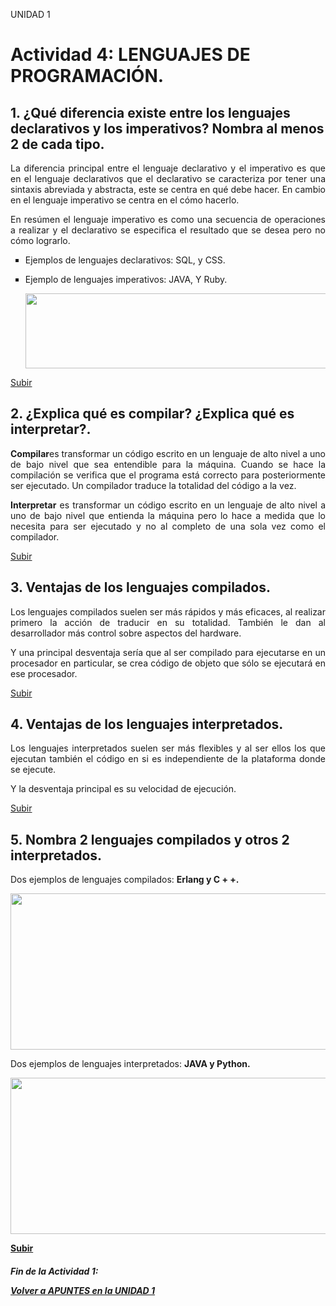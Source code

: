 <a name="top"></a>

UNIDAD 1

<a name="item1"></a>

# Actividad 4: LENGUAJES DE PROGRAMACIÓN.

## 1. ¿Qué diferencia existe entre los lenguajes declarativos y los imperativos? Nombra al menos 2 de cada tipo.

<p align="justify">La diferencia principal entre el lenguaje declarativo y el imperativo es que en el lenguaje declarativos que el declarativo se caracteriza por tener una sintaxis abreviada y abstracta, este se centra en qué debe hacer. En cambio en el lenguaje imperativo se centra en el cómo hacerlo.</p>
<p align="justify">En resúmen el lenguaje imperativo es como una secuencia de operaciones a realizar y el declarativo se especifica el resultado que se desea pero no cómo lograrlo.</P>

<ul type="square">
<li>Ejemplos de lenguajes declarativos: SQL, y  CSS.</li>
<li><p>Ejemplo de lenguajes imperativos: JAVA, Y Ruby. </p></li>
<p align="center">
  <img width="500" height="120" src="https://github.com/mdrp93/IMAGENES_ENTORNOS/blob/main/lenguajes_act4_ud1.png"></p>
</ul>

[Subir](#top)

## 2. ¿Explica qué es compilar? ¿Explica qué es interpretar?.

<p align="justify"><b>Compilar</b>es transformar un código escrito en un lenguaje de alto nivel a uno de bajo nivel que sea entendible para la máquina. Cuando se hace la compilación se verifica que el programa está correcto para posteriormente ser ejecutado. Un compilador traduce la totalidad del código a la vez. </p>
<p align="justify"><b>Interpretar</b> es transformar un código escrito en un lenguaje de alto nivel a uno de bajo nivel que entienda la máquina pero lo hace a medida que lo necesita para ser ejecutado y no al completo de una sola vez como el compilador.</p>

[Subir](#top)

## 3. Ventajas de los lenguajes compilados.

<p align="justify">Los lenguajes compilados suelen ser más rápidos y más eficaces, al realizar primero la acción de traducir en su totalidad.  También le dan al desarrollador más control sobre aspectos del hardware. </p>
<p align="justify">Y una principal desventaja sería que al ser compilado para ejecutarse en un procesador en particular, se crea código de objeto que sólo se ejecutará en ese procesador.</p>

[Subir](#top)

## 4. Ventajas de los lenguajes interpretados.

<p align="justify">Los lenguajes interpretados suelen ser más flexibles y al ser ellos los que ejecutan también el código en si es independiente de la plataforma donde se ejecute. </p>

<p align="justify">Y la desventaja principal es su velocidad de ejecución.</p>

[Subir](#top)

## 5. Nombra 2 lenguajes compilados y otros 2 interpretados.

<p align="justify">Dos ejemplos de lenguajes compilados: <b>Erlang y C + +. </b></p>
<p align="center">
  <img width="650" height="250" src="https://github.com/mdrp93/IMAGENES_ENTORNOS/blob/main/lenguajesComp_act4_ud1.png"></p>

<p align="justify">Dos ejemplos de lenguajes interpretados: <b>JAVA y Python.</b<></p>

<p align="center">
  <img width="650" height="250" src="https://github.com/mdrp93/IMAGENES_ENTORNOS/blob/main/LenguajesInterp_act4_ud1.png"></p>

[Subir](#top)


<p><h5>Fin de la Actividad 1:<br></p> <p><i><a href="https://github.com/mdrp93/ENTORNOS-1-DAW/blob/main/Apuntes.md#unidad-1">Volver a APUNTES en la UNIDAD 1</a></i></h5></p>